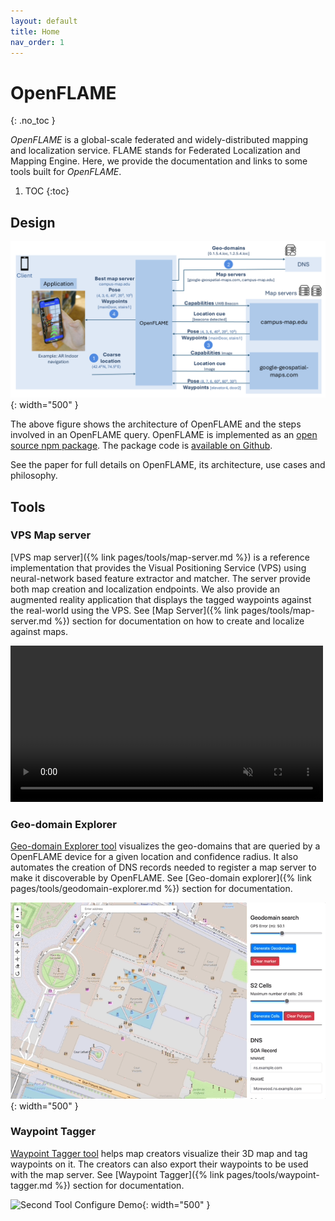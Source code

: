 ```yaml
---
layout: default
title: Home
nav_order: 1
---
```

# OpenFLAME
{: .no_toc }

*OpenFLAME* is a global-scale federated and widely-distributed mapping and localization service. FLAME stands for Federated Localization and Mapping Engine. Here, we provide the documentation and links to some tools built for *OpenFLAME*.

1. TOC
{:toc}

## Design

![Architecture](/assets/images/architecture.png){: width="500" }

The above figure shows the architecture of OpenFLAME and the steps involved in an OpenFLAME query. OpenFLAME is implemented as an [open source npm package](https://github.com/orgs/openflam/packages/npm/package/dnsspatialdiscovery). The package code is [available on Github](https://github.com/openflam/dns-spatial-discovery/tree/master/js). 

See the paper for full details on OpenFLAME, its architecture, use cases and philosophy.

## Tools

### VPS Map server

[VPS map server]({% link pages/tools/map-server.md %}) is a reference implementation that provides the Visual Positioning Service (VPS) using neural-network based feature extractor and matcher. The server provide both map creation and localization endpoints. We also provide an augmented reality application that displays the tagged waypoints against the real-world using the VPS. See [Map Server]({% link pages/tools/map-server.md %}) section for documentation on how to create and localize against maps.

<video src="/assets/videos/spatial_server.mp4" autoplay loop muted width="500"></video>

### Geo-domain Explorer

<a href="https://openflam.github.io/geo-domain-explorer/" target="_blank">Geo-domain Explorer tool</a> visualizes the geo-domains that are queried by a OpenFLAME device for a given location and confidence radius. It also automates the creation of DNS records needed to register a map server to make it discoverable by OpenFLAME. See [Geo-domain explorer]({% link pages/tools/geodomain-explorer.md %}) section for documentation.

![Geo Domain Creator Tool Demo](/assets/gifs/geo-domain-explorer/query.gif){: width="500" }

### Waypoint Tagger 

<a href="https://openflam.github.io/waypoint-tagger/" target="_blank">Waypoint Tagger tool</a> helps map creators visualize their 3D map and tag waypoints on it. The creators can also export their waypoints to be used with the map server. See [Waypoint Tagger]({% link pages/tools/waypoint-tagger.md %}) section for documentation.

![Second Tool Configure Demo](/assets/gifs/waypoint-tagger/load-map.gif){: width="500" }
